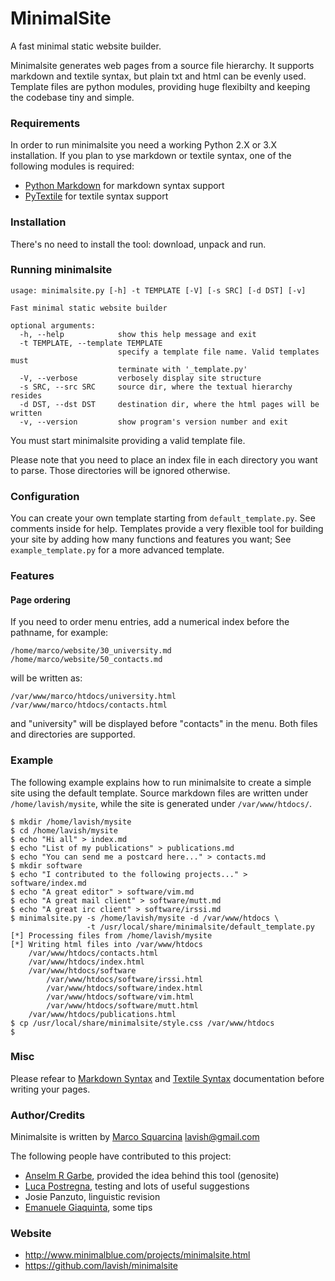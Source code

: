 MinimalSite
===========

A fast minimal static website builder.

Minimalsite generates web pages from a source file hierarchy. It supports
markdown and textile syntax, but plain txt and html can be evenly used.
Template files are python modules, providing huge flexibilty and keeping the
codebase tiny and simple.


### Requirements

In order to run minimalsite you need a working Python 2.X or 3.X installation.
If you plan to yse markdown or textile syntax, one of the following modules is
required:

* [Python Markdown][] for markdown syntax support
* [PyTextile][] for textile syntax support


### Installation

There's no need to install the tool: download, unpack and run.


### Running minimalsite

	usage: minimalsite.py [-h] -t TEMPLATE [-V] [-s SRC] [-d DST] [-v]
	
	Fast minimal static website builder
	
	optional arguments:
	  -h, --help            show this help message and exit
	  -t TEMPLATE, --template TEMPLATE
	                        specify a template file name. Valid templates must
	                        terminate with '_template.py'
	  -V, --verbose         verbosely display site structure
	  -s SRC, --src SRC     source dir, where the textual hierarchy resides
	  -d DST, --dst DST     destination dir, where the html pages will be written
	  -v, --version         show program's version number and exit

You must start minimalsite providing a valid template file.

Please note that you need to place an index file in each directory you want to
parse. Those directories will be ignored otherwise.


### Configuration

You can create your own template starting from `default_template.py`. See
comments inside for help. Templates provide a very flexible tool for building
your site by adding how many functions and features you want; See
`example_template.py` for a more advanced template.


### Features

#### Page ordering

If you need to order menu entries, add a numerical index before the pathname,
for example:

	/home/marco/website/30_university.md
	/home/marco/website/50_contacts.md

will be written as:

	/var/www/marco/htdocs/university.html
	/var/www/marco/htdocs/contacts.html

and "university" will be displayed before "contacts" in the menu. Both files and
directories are supported.


### Example

The following example explains how to run minimalsite to create a simple site
using the default template. Source markdown files are written under
`/home/lavish/mysite`, while the site is generated under `/var/www/htdocs/`.

	$ mkdir /home/lavish/mysite
	$ cd /home/lavish/mysite
	$ echo "Hi all" > index.md
	$ echo "List of my publications" > publications.md
	$ echo "You can send me a postcard here..." > contacts.md
	$ mkdir software
	$ echo "I contributed to the following projects..." > software/index.md
	$ echo "A great editor" > software/vim.md
	$ echo "A great mail client" > software/mutt.md
	$ echo "A great irc client" > software/irssi.md
	$ minimalsite.py -s /home/lavish/mysite -d /var/www/htdocs \
	                 -t /usr/local/share/minimalsite/default_template.py
	[*] Processing files from /home/lavish/mysite
	[*] Writing html files into /var/www/htdocs
	    /var/www/htdocs/contacts.html
	    /var/www/htdocs/index.html
	    /var/www/htdocs/software
	        /var/www/htdocs/software/irssi.html
	        /var/www/htdocs/software/index.html
	        /var/www/htdocs/software/vim.html
	        /var/www/htdocs/software/mutt.html
	    /var/www/htdocs/publications.html
	$ cp /usr/local/share/minimalsite/style.css /var/www/htdocs
	$


### Misc

Please refear to [Markdown Syntax][] and [Textile Syntax][] documentation before writing your pages.


### Author/Credits

Minimalsite is written by [Marco Squarcina][] <lavish@gmail.com>

The following people have contributed to this project:

* [Anselm R Garbe][], provided the idea behind this tool (genosite)
* [Luca Postregna][], testing and lots of useful suggestions
* Josie Panzuto, linguistic revision
* [Emanuele Giaquinta][], some tips


### Website

* http://www.minimalblue.com/projects/minimalsite.html
* https://github.com/lavish/minimalsite


[Python Markdown]:    http://www.freewisdom.org/projects/python-markdown
[PyTextile]:          http://loopcore.com/python-textile/
[Markdown Syntax]:    http://daringfireball.net/projects/markdown/syntax
[Textile Syntax]:     http://en.wikipedia.org/wiki/Textile_(markup_language)
[Marco Squarcina]:    http://www.minimalblue.com/
[Anselm R Garbe]:     http://garbe.us/
[Luca Postregna]:     http://luca.postregna.name/
[Emanuele Giaquinta]: http://tomaw.net/~exg/
